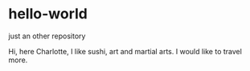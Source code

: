 # hello-world
just an other repository

Hi, here Charlotte, I like sushi, art and martial arts. 
I would like to travel more.
